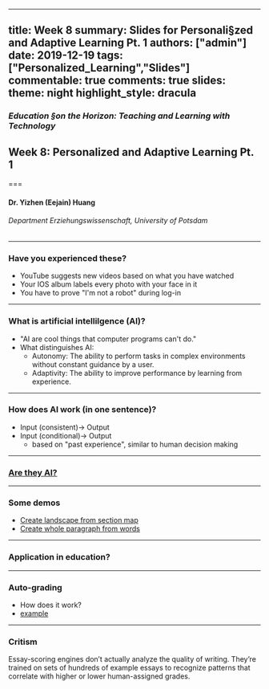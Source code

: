 
---
title: Week 8
summary: Slides for Personali§zed and Adaptive Learning Pt. 1
authors: ["admin"]
date: 2019-12-19
tags: ["Personalized_Learning","Slides"] 
commentable: true
comments: true
slides:
  theme: night
  highlight_style: dracula
---

### *Education §on the Horizon: Teaching and Learning with Technology*
## Week 8: Personalized and Adaptive Learning Pt. 1
===
#### Dr. Yizhen (Eejain) Huang
###### Department Erziehungswissenschaft, University of Potsdam

---
###  Have you experienced these?
- YouTube suggests new videos based on what you have watched
- Your IOS album labels every photo with your face in it
- You have to prove "I'm not a robot" during log-in

---
###  What is artificial intellilgence (AI)?
- "AI are cool things that computer programs can't do."
- What distinguishes AI:
    - Autonomy: The ability to perform tasks in complex environments without constant guidance by a user.
    - Adaptivity: The ability to improve performance by learning from experience.

---
###  How does AI work (in one sentence)?
- Input (consistent)→ Output 
- Input (conditional)→ Output
    + based on "past experience", similar to human decision making


---
###  [Are they AI?](https://course.elementsofai.com/1/1)


---
###  Some demos
- [Create landscape from section map](http://nvidia-research-mingyuliu.com/gaugan/)
- [Create whole paragraph from words](https://talktotransformer.com/)

---
###  Application in education?

---
###  Auto-grading
- How does it work?
- [example](https://www.codio.com/features/auto-grading)

---
###  Critism
Essay-scoring engines don’t actually analyze the quality of writing. They’re trained on sets of hundreds of example essays to recognize patterns that correlate with higher or lower human-assigned grades. 
